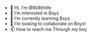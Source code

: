 - 👋 Hi, I’m @808thlife 
- 👀 I’m interested in Boys
- 🌱 I’m currently learning Boys
- 💞️ I’m looking to collaborate on Boys!
- 📫 How to reach me Through my boy

<!---
808thlife/808thlife is a ✨ special ✨ repository because its `README.md` (this file) appears on your GitHub profile.
You can click the Preview link to take a look at your changes.
--->
